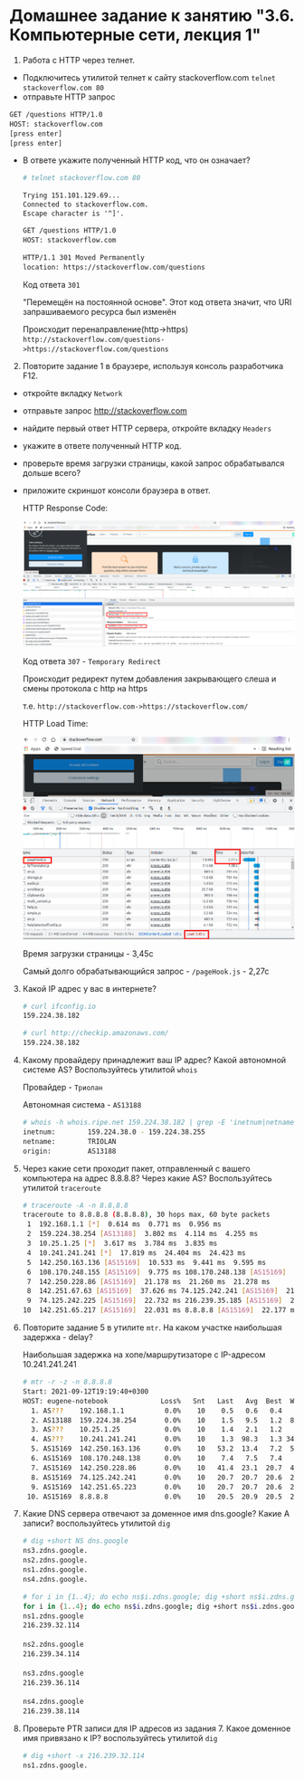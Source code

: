 # Домашнее задание к занятию "3.6. Компьютерные сети, лекция 1"

1. Работа c HTTP через телнет.
- Подключитесь утилитой телнет к сайту stackoverflow.com
`telnet stackoverflow.com 80`
- отправьте HTTP запрос
```bash
GET /questions HTTP/1.0
HOST: stackoverflow.com
[press enter]
[press enter]
```
- В ответе укажите полученный HTTP код, что он означает?

  ```bash
  # telnet stackoverflow.com 80
  ```
  ```
  Trying 151.101.129.69...
  Connected to stackoverflow.com.
  Escape character is '^]'.
  ```

  ```bash
  GET /questions HTTP/1.0
  HOST: stackoverflow.com
  ```
  ```bash
  HTTP/1.1 301 Moved Permanently
  location: https://stackoverflow.com/questions
  ```
  Код ответа `301`

  "Перемещён на постоянной основе". Этот код ответа значит, что URI запрашиваемого ресурса был изменён

  Происходит перенаправление(http->https) `http://stackoverflow.com/questions->https://stackoverflow.com/questions`

2. Повторите задание 1 в браузере, используя консоль разработчика F12.
- откройте вкладку `Network`
- отправьте запрос http://stackoverflow.com
- найдите первый ответ HTTP сервера, откройте вкладку `Headers`
- укажите в ответе полученный HTTP код.
- проверьте время загрузки страницы, какой запрос обрабатывался дольше всего?
- приложите скриншот консоли браузера в ответ.

    HTTP Response Code:

    ![HTTP Response Code](img/network/http-response-code.png)

    Код ответа `307` - `Temporary Redirect`

    Происходит редирект путем добавления закрывающего слеша и смены протокола с http на https

    т.е. `http://stackoverflow.com->https://stackoverflow.com/`

    HTTP Load Time:

    ![HTTP Load Time](img/network/http-load-time.png)

    Время загрузки страницы  - 3,45с

    Самый долго обрабатывающийся запрос -  `/pageHook.js` - 2,27c

3. Какой IP адрес у вас в интернете?

    ```bash
    # curl ifconfig.io
    159.224.38.182
    ```
    ```bash
    # curl http://checkip.amazonaws.com/
    159.224.38.182
    ```

4. Какому провайдеру принадлежит ваш IP адрес? Какой автономной системе AS? Воспользуйтесь утилитой `whois`

    Провайдер - `Триолан`

    Автономная система  - `AS13188`

    ```bash
    # whois -h whois.ripe.net 159.224.38.182 | grep -E 'inetnum|netname|origin'
    inetnum:        159.224.38.0 - 159.224.38.255
    netname:        TRIOLAN
    origin:         AS13188
    ```

5. Через какие сети проходит пакет, отправленный с вашего компьютера на адрес 8.8.8.8? Через какие AS? Воспользуйтесь утилитой `traceroute`

    ```bash
    # traceroute -A -n 8.8.8.8
    traceroute to 8.8.8.8 (8.8.8.8), 30 hops max, 60 byte packets
     1  192.168.1.1 [*]  0.614 ms  0.771 ms  0.956 ms
     2  159.224.38.254 [AS13188]  3.802 ms  4.114 ms  4.255 ms
     3  10.25.1.25 [*]  3.617 ms  3.784 ms  3.835 ms
     4  10.241.241.241 [*]  17.819 ms  24.404 ms  24.423 ms
     5  142.250.163.136 [AS15169]  10.533 ms  9.441 ms  9.595 ms
     6  108.170.248.155 [AS15169]  9.775 ms 108.170.248.138 [AS15169]  7.395 ms  7.496 ms
     7  142.250.228.86 [AS15169]  21.178 ms  21.260 ms  21.278 ms
     8  142.251.67.63 [AS15169]  37.626 ms 74.125.242.241 [AS15169]  21.496 ms 74.125.242.225 [AS15169]  22.705 ms
     9  74.125.242.225 [AS15169]  22.732 ms 216.239.35.185 [AS15169]  24.487 ms 142.251.65.221 [AS15169]  21.954 ms
    10  142.251.65.217 [AS15169]  22.031 ms 8.8.8.8 [AS15169]  22.177 ms 216.239.35.185 [AS15169]  24.497 ms
    ```

6. Повторите задание 5 в утилите `mtr`. На каком участке наибольшая задержка - delay?

    Наибольшая задержка на хопе/маршрутизаторе с IP-адресом 10.241.241.241

    ```bash
    # mtr -r -z -n 8.8.8.8
    Start: 2021-09-12T19:19:40+0300
    HOST: eugene-notebook             Loss%   Snt   Last   Avg  Best  Wrst StDev
      1. AS???    192.168.1.1          0.0%    10    0.5   0.6   0.4   0.9   0.1
      2. AS13188  159.224.38.254       0.0%    10    1.5   9.5   1.2  81.5  25.3
      3. AS???    10.25.1.25           0.0%    10    1.4   2.1   1.2   8.5   2.3
      4. AS???    10.241.241.241       0.0%    10    1.3  98.3   1.3 344.2 141.0
      5. AS15169  142.250.163.136      0.0%    10   53.2  13.4   7.2  53.2  14.2
      6. AS15169  108.170.248.138      0.0%    10    7.4   7.5   7.4   8.5   0.3
      7. AS15169  142.250.228.86       0.0%    10   41.4  23.1  20.7  41.4   6.5
      8. AS15169  74.125.242.241       0.0%    10   20.7  20.7  20.6  20.8   0.0
      9. AS15169  142.251.65.223       0.0%    10   20.7  20.7  20.6  20.8   0.1
     10. AS15169  8.8.8.8              0.0%    10   20.5  20.9  20.5  23.7   1.0
     ```

7. Какие DNS сервера отвечают за доменное имя dns.google? Какие A записи? воспользуйтесь утилитой `dig`

    ```bash
    # dig +short NS dns.google
    ns3.zdns.google.
    ns2.zdns.google.
    ns1.zdns.google.
    ns4.zdns.google.
    ```

    ```bash
    # for i in {1..4}; do echo ns$i.zdns.google; dig +short ns$i.zdns.google; echo ""; done
    for i in {1..4}; do echo ns$i.zdns.google; dig +short ns$i.zdns.google; echo ""; done
    ns1.zdns.google
    216.239.32.114

    ns2.zdns.google
    216.239.34.114

    ns3.zdns.google
    216.239.36.114

    ns4.zdns.google
    216.239.38.114
    ```


8. Проверьте PTR записи для IP адресов из задания 7. Какое доменное имя привязано к IP? воспользуйтесь утилитой `dig`

   ```bash
   # dig +short -x 216.239.32.114
   ns1.zdns.google.
   ```
